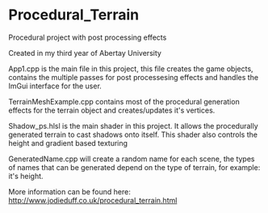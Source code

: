 # Procedural_Terrain
Procedural project with post processing effects

Created in my third year of Abertay University

App1.cpp is the main file in this project, this file creates the game objects, contains the multiple
passes for post processesing effects and handles the ImGui interface for the user.

TerrainMeshExample.cpp contains most of the procedural generation effects for the terrain object and
creates/updates it's vertices.

Shadow_ps.hlsl is the main shader in this project. It allows the procedurally generated terrain to
cast shadows onto itself. This shader also controls the height and gradient based texturing

GeneratedName.cpp will create a random name for each scene, the types of names that can be generated 
depend on the type of terrain, for example: it's height.

More information can be found here: http://www.jodieduff.co.uk/procedural_terrain.html

